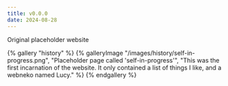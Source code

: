 ```yaml
---
title: v0.0.0
date: 2024-08-28
---
```


Original placeholder website

{% gallery "history" %}
{% galleryImage "/images/history/self-in-progress.png", "Placeholder page called 'self-in-progress'", "This was the first incarnation of the website. It only contained a list of things I like, and a webneko named Lucy." %}
{% endgallery %}
